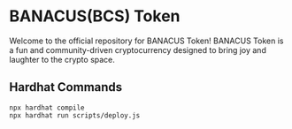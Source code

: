 # BANACUS(BCS) Token

Welcome to the official repository for BANACUS Token! BANACUS Token is a fun and community-driven cryptocurrency designed to bring joy and laughter to the crypto space.

## Hardhat Commands

```shell
npx hardhat compile
npx hardhat run scripts/deploy.js
```
